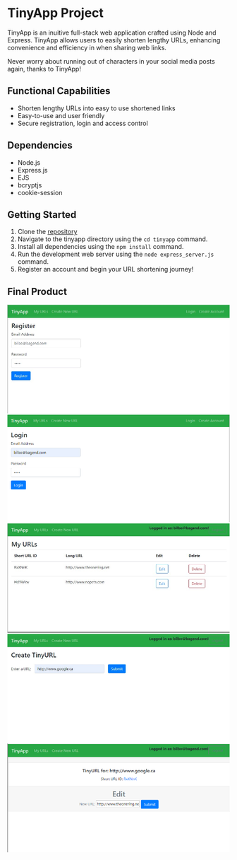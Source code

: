 # TinyApp Project

TinyApp is an inuitive full-stack web application crafted using Node and Express. TinyApp allows users to easily shorten lengthy URLs, enhancing convenience and efficiency in when sharing web links.

Never worry about running out of characters in your social media posts again, thanks to TinyApp!

## Functional Capabilities

- Shorten lengthy URLs into easy to use shortened links 
- Easy-to-use and user friendly
- Secure registration, login and access control

## Dependencies

- Node.js
- Express.js
- EJS
- bcryptjs
- cookie-session

## Getting Started

1. Clone the [repository](https://github.com/kimodell/tinyapp)
2. Navigate to the tinyapp directory using the `cd tinyapp` command.
3. Install all dependencies using the `npm install` command.
4. Run the development web server using the `node express_server.js` command.
5. Register an account and begin your URL shortening journey!

## Final Product

!["Screenshot of Registration Page](https://github.com/kimodell/tinyapp/blob/master/docs/Registration-Page.png)
!["Screenshot of Login Page](https://github.com/kimodell/tinyapp/blob/master/docs/Login.png)
!["Screenshot of My URLs Page](https://github.com/kimodell/tinyapp/blob/master/docs/My%20URLs.png)
!["Screenshot of create Page](https://github.com/kimodell/tinyapp/blob/master/docs/create.png)
!["Screenshot of Update Page](https://github.com/kimodell/tinyapp/blob/master/docs/Update.png)